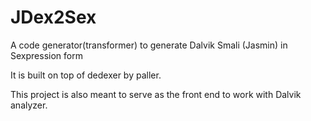 JDex2Sex
========

A code generator(transformer) to generate Dalvik Smali (Jasmin) in Sexpression form

It is built on top of dedexer by paller.

This project is also meant to serve as the front end to work with Dalvik analyzer.

